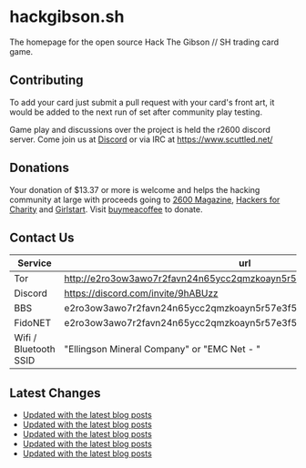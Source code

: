 # hackgibson.sh
The homepage for the open source Hack The Gibson // SH trading card game.


## Contributing

To add your card just submit a pull request with your card's front art, it would be added to the next run of set after community play testing.

Game play and discussions over the project is held the r2600 discord server. Come join us at [Discord](https://discord.com/invite/9hABUzz) or via IRC at https://www.scuttled.net/


## Donations

Your donation of $13.37 or more is welcome and helps the hacking community at large with proceeds going to [2600 Magazine](https://2600.com/), [Hackers for Charity](https://hackersforcharity.org) and [Girlstart](https://girlstart.org).  Visit [buymeacoffee](https://www.buymeacoffee.com/hackgibson.sh) to donate.


## Contact Us

Service | url
-|-
Tor | http://e2ro3ow3awo7r2favn24n65ycc2qmzkoayn5r57e3f56nvjwdcgg32ad.onion
Discord | https://discord.com/invite/9hABUzz
BBS | e2ro3ow3awo7r2favn24n65ycc2qmzkoayn5r57e3f56nvjwdcgg32ad.onion:23
FidoNET | e2ro3ow3awo7r2favn24n65ycc2qmzkoayn5r57e3f56nvjwdcgg32ad.onion:24554
Wifi / Bluetooth SSID | "Ellingson Mineral Company" or "EMC Net - <fidonet address>"

## Latest Changes
<!-- BLOG-POST-LIST:START -->
- [Updated with the latest blog posts](https://github.com/DFW2600/hackgibson.sh/commit/48c0d49f515f192fe498b48b6c008e5afaf3dd67)
- [Updated with the latest blog posts](https://github.com/DFW2600/hackgibson.sh/commit/38301d8e6fe96356dbb6ebbdee50b7516e034f26)
- [Updated with the latest blog posts](https://github.com/DFW2600/hackgibson.sh/commit/4d27169de9318a1f0dd6a790414081b1da11f092)
- [Updated with the latest blog posts](https://github.com/DFW2600/hackgibson.sh/commit/f401bb14983065709e1980c2e22f5bddaa8a4708)
- [Updated with the latest blog posts](https://github.com/DFW2600/hackgibson.sh/commit/2965fef3f36cb98a53fc9b2947d2bf9931503d25)
<!-- BLOG-POST-LIST:END -->

